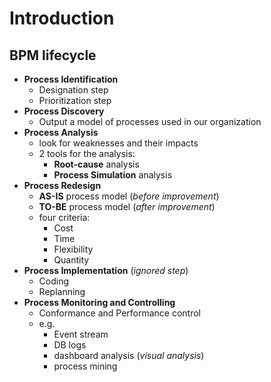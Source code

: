 # Introduction

## BPM lifecycle

* __Process Identification__
  * Designation step
  * Prioritization step
* __Process Discovery__
  * Output a model of processes used in our organization
* __Process Analysis__
  * look for weaknesses and their impacts
  * 2 tools for the analysis:
    * __Root-cause__ analysis
    * __Process Simulation__ analysis
* __Process Redesign__
  * __AS-IS__ process model (_before improvement_)
  * __TO-BE__ process model (_after improvement_)
  * four criteria:
    * Cost
    * Time
    * Flexibility
    * Quantity
* __Process Implementation__ (_ignored step_)
  * Coding
  * Replanning
* __Process Monitoring and Controlling__
  * Conformance and Performance control
  * e.g.
    * Event stream
    * DB logs
    * dashboard analysis (_visual analysis_)
    * process mining